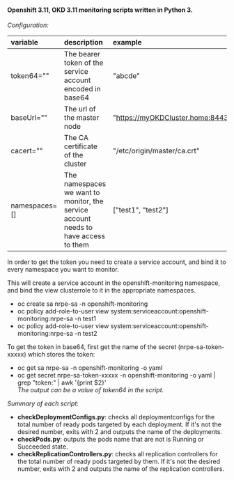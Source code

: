 #### Openshift 3.11, OKD 3.11 monitoring scripts written in Python 3.

*Configuration:*

| variable | description | example |
| :--- | :--- | :--- |
| token64="" | The bearer token of the service account encoded in base64 | "abcde" |
| baseUrl="" | The url of the master node | "https://myOKDCluster.home:8443" | 
| cacert="" | The CA certificate of the cluster | "/etc/origin/master/ca.crt" |  
| namespaces=[] | The namespaces we want to monitor, the service account needs to have access to them | ["test1", "test2"] |  

In order to get the token you need to create a service account, and bind it to every namespace you want to monitor.

This will create a service account in the openshift-monitoring namespace, and bind the view clusterrole to it in the appropriate namespaces.  
- oc create sa nrpe-sa -n openshift-monitoring  
- oc policy add-role-to-user view system:serviceaccount:openshift-monitoring:nrpe-sa -n test1  
- oc policy add-role-to-user view system:serviceaccount:openshift-monitoring:nrpe-sa -n test2

To get the token in base64, first get the name of the secret (nrpe-sa-token-xxxxx) which stores the token:
- oc get sa nrpe-sa -n openshift-monitoring -o yaml
- oc get secret nrpe-sa-token-xxxxx -n openshift-monitoring -o yaml | grep "token:" | awk '{print $2}'  
*The output can be a value of token64 in the script.*  


*Summary of each script:*
- __checkDeploymentConfigs.py__: checks all deploymentconfigs for the total number of ready pods targeted by each deployment. If it's not the desired number, exits with 2 and outputs the name of the deployments.
- __checkPods.py__: outputs the pods name that are not is Running or Succeeded state.
- __checkReplicationControllers.py__: checks all replication controllers for the total number of ready pods targeted by them. If it's not the desired number, exits with 2 and outputs the name of the replication controllers.
